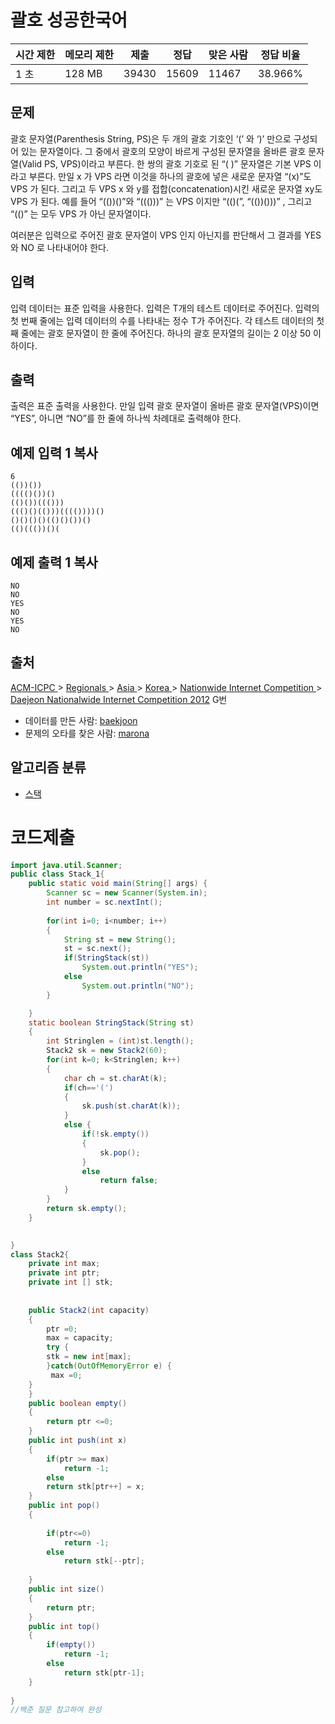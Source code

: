 # 괄호 성공한국어   

| 시간 제한 | 메모리 제한 | 제출  | 정답  | 맞은 사람 | 정답 비율 |
| --------- | ----------- | ----- | ----- | --------- | --------- |
| 1 초      | 128 MB      | 39430 | 15609 | 11467     | 38.966%   |

## 문제

괄호 문자열(Parenthesis String, PS)은 두 개의 괄호 기호인 ‘(’ 와 ‘)’ 만으로 구성되어 있는 문자열이다. 그 중에서 괄호의 모양이 바르게 구성된 문자열을 올바른 괄호 문자열(Valid PS, VPS)이라고 부른다. 한 쌍의 괄호 기호로 된 “( )” 문자열은 기본 VPS 이라고 부른다. 만일 x 가 VPS 라면 이것을 하나의 괄호에 넣은 새로운 문자열 “(x)”도 VPS 가 된다. 그리고 두 VPS x 와 y를 접합(concatenation)시킨 새로운 문자열 xy도 VPS 가 된다. 예를 들어 “(())()”와 “((()))” 는 VPS 이지만 “(()(”, “(())()))” , 그리고 “(()” 는 모두 VPS 가 아닌 문자열이다. 

여러분은 입력으로 주어진 괄호 문자열이 VPS 인지 아닌지를 판단해서 그 결과를 YES 와 NO 로 나타내어야 한다. 

## 입력

입력 데이터는 표준 입력을 사용한다. 입력은 T개의 테스트 데이터로 주어진다. 입력의 첫 번째 줄에는 입력 데이터의 수를 나타내는 정수 T가 주어진다. 각 테스트 데이터의 첫째 줄에는 괄호 문자열이 한 줄에 주어진다. 하나의 괄호 문자열의 길이는 2 이상 50 이하이다. 

## 출력

출력은 표준 출력을 사용한다. 만일 입력 괄호 문자열이 올바른 괄호 문자열(VPS)이면 “YES”, 아니면 “NO”를 한 줄에 하나씩 차례대로 출력해야 한다. 

## 예제 입력 1 복사

```
6
(())())
(((()())()
(()())((()))
((()()(()))(((())))()
()()()()(()()())()
(()((())()(
```

## 예제 출력 1 복사

```
NO
NO
YES
NO
YES
NO
```

## 출처

[ACM-ICPC ](https://www.acmicpc.net/category/1)> [Regionals ](https://www.acmicpc.net/category/7)> [Asia ](https://www.acmicpc.net/category/42)> [Korea ](https://www.acmicpc.net/category/211)> [Nationwide Internet Competition ](https://www.acmicpc.net/category/256)> [Daejeon Nationalwide Internet Competition 2012](https://www.acmicpc.net/category/detail/1081) G번

- 데이터를 만든 사람: [baekjoon](https://www.acmicpc.net/user/baekjoon)
- 문제의 오타를 찾은 사람: [marona](https://www.acmicpc.net/user/marona)

## 알고리즘 분류

- [스택](https://www.acmicpc.net/problem/tag/%EC%8A%A4%ED%83%9D)

# 코드제출

```java
import java.util.Scanner;
public class Stack_1{
	public static void main(String[] args) {
		Scanner sc = new Scanner(System.in);
		int number = sc.nextInt();
		
		for(int i=0; i<number; i++)
		{
			String st = new String();
			st = sc.next();
			if(StringStack(st)) 
				System.out.println("YES");
			else
				System.out.println("NO");
		}

	}
	static boolean StringStack(String st)
	{
		int Stringlen = (int)st.length();
		Stack2 sk = new Stack2(60);
		for(int k=0; k<Stringlen; k++)
		{
			char ch = st.charAt(k);
			if(ch=='(')
			{
				sk.push(st.charAt(k));
			}
			else {
				if(!sk.empty())
				{
					sk.pop();
				}
				else
					return false;
			}
		}
		return sk.empty();
	}
	

}
class Stack2{
	private int max;
	private int ptr;
	private int [] stk;
	
	
	public Stack2(int capacity)
	{
		ptr =0;
		max = capacity;
		try {
		stk = new int[max];
		}catch(OutOfMemoryError e) {
	     max =0;
	}
	}
	public boolean empty()
	{
		return ptr <=0;
	} 
	public int push(int x) 
	{
		if(ptr >= max)
			return -1;
		else
		return stk[ptr++] = x;
	}
	public int pop() 
	{
	
		if(ptr<=0)
			return -1;
		else
			return stk[--ptr];
		
	}
	public int size()
	{
		return ptr;
	}
	public int top()
	{
		if(empty()) 
			return -1;
		else
			return stk[ptr-1];
	}
	
}
//백준 질문 참고하여 완성
```

